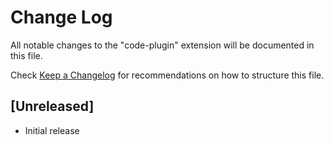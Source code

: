 # Change Log

All notable changes to the "code-plugin" extension will be documented in this file.

Check [Keep a Changelog](http://keepachangelog.com/) for recommendations on how to structure this file.

## [Unreleased]

- Initial release